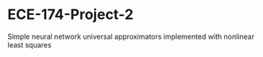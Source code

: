 # ECE-174-Project-2
Simple neural network universal approximators implemented with nonlinear least squares
